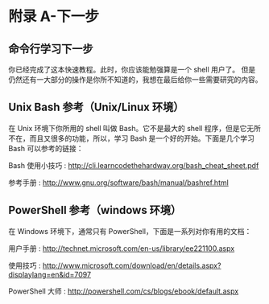 # 附录 A-下一步

## 命令行学习下一步

你已经完成了这本快速教程。此时，你应该能勉强算是一个 shell 用户了。 但是仍然还有一大部分的操作是你所不知道的，我想在最后给你一些需要研究的内容。

## Unix Bash 参考（Unix/Linux 环境）

在 Unix 环境下你所用的 shell 叫做 Bash。它不是最大的 shell 程序，但是它无所不在，而且又很多的功能，所以，学习 Bash 是一个好的开始。下面是几个学习 Bash 可以参考的链接：

Bash 使用小技巧 : http://cli.learncodethehardway.org/bash_cheat_sheet.pdf

参考手册 : http://www.gnu.org/software/bash/manual/bashref.html

## PowerShell 参考（windows 环境）

在 Windows 环境下，通常只有 PowerShell，下面是一系列对你有用的文档：

用户手册 : http://technet.microsoft.com/en-us/library/ee221100.aspx

使用技巧 : http://www.microsoft.com/download/en/details.aspx?displaylang=en&id=7097

PowerShell 大师 : http://powershell.com/cs/blogs/ebook/default.aspx